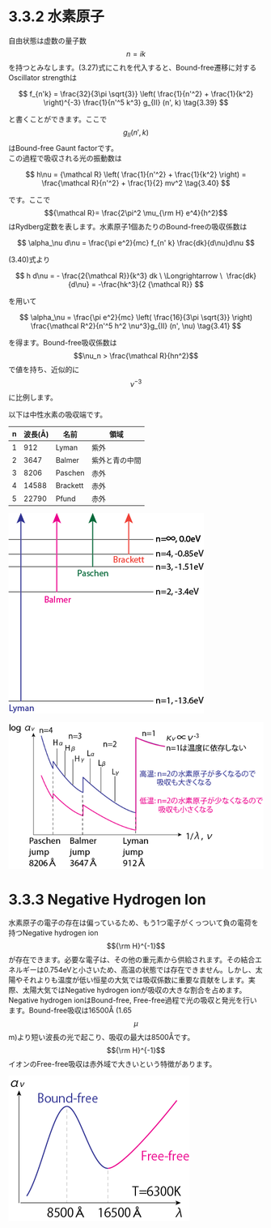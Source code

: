 # 3.3.2 水素原子

自由状態は虚数の量子数$$n=ik$$を持つとみなします。(3.27)式にこれを代入すると、Bound-free遷移に対するOscillator strengthは

$$
f_{n'k} 
= \frac{32}{3\pi \sqrt{3}} \left( \frac{1}{n'^2} + \frac{1}{k^2} \right)^{-3} \frac{1}{n'^5 k^3} g_{II} (n', k) \tag{3.39}
$$

と書くことができます。ここで$$g_{II}(n', k)$$はBound-free Gaunt factorです。  
この過程で吸収される光の振動数は

$$
h\nu 
= {\mathcal R} \left( \frac{1}{n'^2} + \frac{1}{k^2} \right) 
= \frac{\mathcal R}{n'^2} + \frac{1}{2} mv^2 \tag{3.40}
$$

です。ここで$${\mathcal R}= \frac{2\pi^2 \mu_{\rm H} e^4}{h^2}$$はRydberg定数を表します。水素原子1個あたりのBound-freeの吸収係数は

$$
\alpha_\nu d\nu 
= \frac{\pi e^2}{mc} f_{n' k} \frac{dk}{d\nu}d\nu 
$$

(3.40)式より

$$
h d\nu 
= - \frac{2{\mathcal R}}{k^3} dk \ \Longrightarrow \ 
\frac{dk}{d\nu} 
= -\frac{hk^3}{2 {\mathcal R}}
$$

を用いて

$$
\alpha_\nu 
= \frac{\pi e^2}{mc} \left( \frac{16}{3\pi \sqrt{3}} \right) \frac{\mathcal R^2}{n'^5 h^2 \nu^3}g_{II} (n', \nu) \tag{3.41}
$$

を得ます。Bound-free吸収係数は$$\nu_n > \frac{\mathcal R}{hn^2}$$で値を持ち、近似的に$$\nu^{-3}$$に比例します。

以下は中性水素の吸収端です。

|n|波長(Å)|名前|領域|
|--|--|--|--|
|1|912|Lyman|紫外|
|2|3647|Balmer|紫外と青の中間|
|3|8206|Paschen|赤外|
|4|14588|Brackett|赤外|
|5|22790|Pfund|赤外|

![水素のエネルギー準位と放出される光の名称。](/images/atmos/hydrogen_level.png)

![不透明度の温度依存性の概形。](/images/atmos/hydrogen_opacity.png)

# 3.3.3 Negative Hydrogen Ion

水素原子の電子の存在は偏っているため、もう1つ電子がくっついて負の電荷を持つNegative hydrogen ion $${\rm H}^{-1}$$が存在できます。必要な電子は、その他の重元素から供給されます。その結合エネルギーは0.754eVと小さいため、高温の状態では存在できません。しかし、太陽やそれよりも温度が低い恒星の大気では吸収係数に重要な貢献をします。実際、太陽大気ではNegative hydrogen ionが吸収の大きな割合を占めます。Negative hydrogen ionはBound-free, Free-free過程で光の吸収と発光を行います。Bound-free吸収は16500Å (1.65$$\mu$$m)より短い波長の光で起こり、吸収の最大は8500Åです。$${\rm H}^{-1}$$イオンのFree-free吸収は赤外域で大きいという特徴があります。

![T=6300KでのNegative hydrogen atomによるBound-free, Free-free過程による吸収係数。](/images/atmos/negative_hydrogen_opacity.png)

